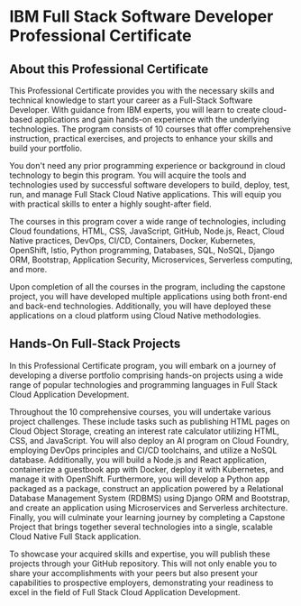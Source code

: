 # IBM Full Stack Software Developer Professional Certificate
## About this Professional Certificate

This Professional Certificate provides you with the necessary skills and technical knowledge to start your career as a Full-Stack Software Developer. With guidance from IBM experts, you will learn to create cloud-based applications and gain hands-on experience with the underlying technologies. The program consists of 10 courses that offer comprehensive instruction, practical exercises, and projects to enhance your skills and build your portfolio.

You don't need any prior programming experience or background in cloud technology to begin this program. You will acquire the tools and technologies used by successful software developers to build, deploy, test, run, and manage Full Stack Cloud Native applications. This will equip you with practical skills to enter a highly sought-after field.

The courses in this program cover a wide range of technologies, including Cloud foundations, HTML, CSS, JavaScript, GitHub, Node.js, React, Cloud Native practices, DevOps, CI/CD, Containers, Docker, Kubernetes, OpenShift, Istio, Python programming, Databases, SQL, NoSQL, Django ORM, Bootstrap, Application Security, Microservices, Serverless computing, and more.

Upon completion of all the courses in the program, including the capstone project, you will have developed multiple applications using both front-end and back-end technologies. Additionally, you will have deployed these applications on a cloud platform using Cloud Native methodologies.

## Hands-On Full-Stack Projects

In this Professional Certificate program, you will embark on a journey of developing a diverse portfolio comprising hands-on projects using a wide range of popular technologies and programming languages in Full Stack Cloud Application Development.

Throughout the 10 comprehensive courses, you will undertake various project challenges. These include tasks such as publishing HTML pages on Cloud Object Storage, creating an interest rate calculator utilizing HTML, CSS, and JavaScript. You will also deploy an AI program on Cloud Foundry, employing DevOps principles and CI/CD toolchains, and utilize a NoSQL database. Additionally, you will build a Node.js and React application, containerize a guestbook app with Docker, deploy it with Kubernetes, and manage it with OpenShift. Furthermore, you will develop a Python app packaged as a package, construct an application powered by a Relational Database Management System (RDBMS) using Django ORM and Bootstrap, and create an application using Microservices and Serverless architecture. Finally, you will culminate your learning journey by completing a Capstone Project that brings together several technologies into a single, scalable Cloud Native Full Stack application.

To showcase your acquired skills and expertise, you will publish these projects through your GitHub repository. This will not only enable you to share your accomplishments with your peers but also present your capabilities to prospective employers, demonstrating your readiness to excel in the field of Full Stack Cloud Application Development.
